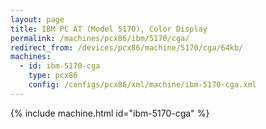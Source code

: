 ```yaml
---
layout: page
title: IBM PC AT (Model 5170), Color Display
permalink: /machines/pcx86/ibm/5170/cga/
redirect_from: /devices/pcx86/machine/5170/cga/64kb/
machines:
  - id: ibm-5170-cga
    type: pcx86
    config: /configs/pcx86/xml/machine/ibm-5170-cga.xml
---
```


{% include machine.html id="ibm-5170-cga" %}
